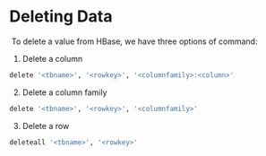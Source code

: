 # Deleting Data

​	To delete a value from HBase, we have three options of command:

1. Delete a column

```bash
delete '<tbname>', '<rowkey>', '<columnfamily>:<column>'
```

2. Delete a column family

```bash
delete '<tbname>', '<rowkey>', '<columnfamily>'
```

3. Delete a row

```bash
deleteall '<tbname>', '<rowkey>'
```

